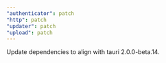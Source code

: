 ```yaml
---
"authenticator": patch
"http": patch
"updater": patch
"upload": patch
---
```


Update dependencies to align with tauri 2.0.0-beta.14.
